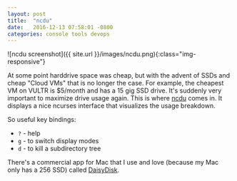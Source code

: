```yaml
---
layout: post
title:  "ncdu"
date:   2016-12-13 07:58:01 -0800
categories: console tools devops
---
```


![ncdu screenshot]({{ site.url }}/images/ncdu.png){:class="img-responsive"} 

At some point harddrive space was cheap, but with the advent of SSDs and cheap "Cloud VMs" that is no longer the case. For example, the cheapest VM on VULTR is $5/month and has a 15 gig SSD drive. It's suddenly very important to maximize drive usage again. This is where [ncdu](https://dev.yorhel.nl/ncdu) comes in. It displays a nice ncurses interface that visualizes the usage breakdown.

So useful key bindings:

- `?` - help
- `g` - to switch display modes
- `d` - to kill a subdirectory tree

There's a commercial app for Mac that I use and love (because my Mac only has a 256 SSD) called [DaisyDisk](https://daisydiskapp.com/).

